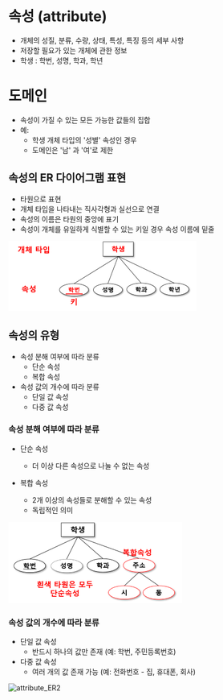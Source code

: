 # 속성 (attribute)
- 개체의 성질, 분류, 수량, 상태, 특성, 특징 등의 세부 사항
- 저장할 필요가 있는 개체에 관한 정보
- 학생 : 학번, 성명, 학과, 학년 

# 도메인
- 속성이 가질 수 있는 모든 가능한 값들의 집합
- 예: 
    - 학생 개체 타입의 '성별' 속성인 경우
    - 도메인은 '남' 과 '여'로 제한

## 속성의 ER 다이어그램 표현
- 타원으로 표현
- 개체 타입을 나타내는 직사각형과 실선으로 연결
- 속성의 이름은 타원의 중앙에 표기
- 속성이 개체를 유일하게 식별할 수 있는 키일 경우 속성 이름에 밑줄

![attribute_ER](image/attribute_ER.png)

## 속성의 유형
- 속성 분해 여부에 따라 분류
    - 단순 속성
    - 복합 속성
- 속성 값의 개수에 따라 분류
    - 단일 값 속성
    - 다중 값 속성

### 속성 분해 여부에 따라 분류
- 단순 속성
    - 더 이상 다른 속성으로 나눌 수 없는 속성

- 복합 속성
    - 2개 이상의 속성들로 분해할 수 있는 속성
    - 독립적인 의미

![attribute_ER1](image/attribute_ER1.png)

### 속성 값의 개수에 따라 분류
- 단일 값 속성
    - 반드시 하나의 값만 존재 (예: 학번, 주민등록번호)
- 다중 값 속성
    - 여러 개의 값 존재 가능 (예: 전화번호 - 집, 휴대폰, 회사)

![attribute_ER2](image/attribute_ER2.png)